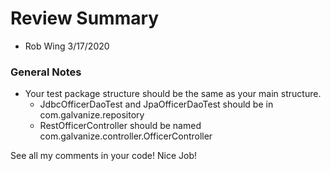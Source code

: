 # Review Summary
- Rob Wing 3/17/2020

### General Notes
- Your test package structure should be the same as your main structure.  
    - JdbcOfficerDaoTest and JpaOfficerDaoTest should be in com.galvanize.repository
    - RestOfficerController should be named com.galvanize.controller.OfficerController
    
See all my comments in your code!  Nice Job!